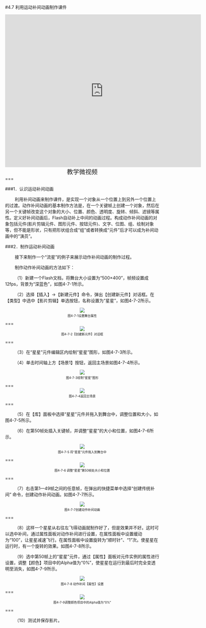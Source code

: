 #4.7 利用运动补间动画制作课件

<div align="center"><iframe frameborder="0" width="640" height="498" src="https://v.qq.com/iframe/player.html?vid=f055140pkcz&tiny=0&auto=0" allowfullscreen></iframe></div>
<div align="center"><span style="font-size:20px">教学微视频</span></div>
===

###1．认识运动补间动画

&nbsp;&nbsp;&nbsp;&nbsp;&nbsp;&nbsp;&nbsp;&nbsp;利用补间动画来制作课件，是实现一个对象从一个位置上到另外一个位置上的过渡。动作补间动画的基本制作方法是，在一个关键帧上创建一个对象，然后在另一个关键帧改变这个对象的大小、位置、颜色、透明度、旋转、倾斜、滤镜等属性。定义好补间动画后，Flash自动补上中间的动画过程。构成动作补间动画的对象包括元件(影片剪辑元件、图形元件、按钮元件)、文字、位图、组、绘制对象等，但不能是形状，只有把形状组合成“组”或者转换成“元件”后才可以成为补间动画中的“演员”。

###2．制作运动补间动画

&nbsp;&nbsp;&nbsp;&nbsp;&nbsp;&nbsp;&nbsp;&nbsp;接下来制作一个“流星”的例子来展示动作补间动画的制作过程。

&nbsp;&nbsp;&nbsp;&nbsp;&nbsp;&nbsp;&nbsp;&nbsp;制作动作补间动画的方法如下：

&nbsp;&nbsp;&nbsp;&nbsp;&nbsp;&nbsp;&nbsp;&nbsp;（1）新建一个Flash文档，将舞台大小设置为“500×400”，帧频设置成12fps，背景为“深蓝色”，如图4-7-1所示。

&nbsp;&nbsp;&nbsp;&nbsp;&nbsp;&nbsp;&nbsp;&nbsp;（2）选择【插入】→【新建元件】命令，弹出【创建新元件】对话框。在【类型】中选中【影片剪辑】单选按钮，名称设置为“星星”，如图4-7-2所示。

<div align="center"><img src="/assets/4-7-1.png"><p style="text-align:center; font-size:10px; margin-top:2px">图4-7-1设置舞台属性</p></div>
===

<div align="center"><img src="/assets/4-7-2.png"><p style="text-align:center; font-size:10px; margin-top:2px">图4-7-2【创建新元件】对话框</p></div>
===

&nbsp;&nbsp;&nbsp;&nbsp;&nbsp;&nbsp;&nbsp;&nbsp;（3）在“星星”元件编辑区内绘制“星星”图形，如图4-7-3所示。

&nbsp;&nbsp;&nbsp;&nbsp;&nbsp;&nbsp;&nbsp;&nbsp;（4）单击时间轴上方【场景1】按钮，返回主场景如图4-7-4所示。

<div align="center"><img src="/assets/4-7-3.png"><p style="text-align:center; font-size:10px; margin-top:2px">图4-7-3绘制“星星”图形</p></div>
===

<div align="center"><img src="/assets/4-7-4.png"><p style="text-align:center; font-size:10px; margin-top:2px"> 图4-7-4返回主场景</p></div>
===

&nbsp;&nbsp;&nbsp;&nbsp;&nbsp;&nbsp;&nbsp;&nbsp;（5）在【库】面板中选择“星星”元件并拖入到舞台中，调整位置和大小，如图4-7-5所示。

&nbsp;&nbsp;&nbsp;&nbsp;&nbsp;&nbsp;&nbsp;&nbsp;（6）在第50帧处插入关键帧，并调整“星星”的大小和位置，如图4-7-6所示。

<div align="center"><img src="/assets/4-7-5.png"><p style="text-align:center; font-size:10px; margin-top:2px">图4-7-5 将“星星”元件拖入到舞台中</p></div>
===

<div align="center"><img src="/assets/4-7-6.png"><p style="text-align:center; font-size:10px; margin-top:2px">图4-7-6 调整“星星”第50帧处大小和位置</p></div>
===

&nbsp;&nbsp;&nbsp;&nbsp;&nbsp;&nbsp;&nbsp;&nbsp;（7）右击第1—49帧之间的任意帧，在弹出的快捷菜单中选择“创建传统补间” 命令，创建动作补间动画。如图4-7-7所示。

<div align="center"><img src="/assets/4-7-7.png"><p style="text-align:center; font-size:10px; margin-top:2px">图4-7-7创建动作补间动画</p></div>
===

&nbsp;&nbsp;&nbsp;&nbsp;&nbsp;&nbsp;&nbsp;&nbsp;（8）这样一个星星从右往左飞得动画就制作好了，但是效果并不好。这时可以选中补间，通过属性面板对动作补间进行设置，在属性面板中设置缓动为“100”，让星星减速飞行。在属性面板中设置旋转为“顺时针”、“1”次。使星星在运行时，有一个旋转的效果。如图4-7-8所示。

&nbsp;&nbsp;&nbsp;&nbsp;&nbsp;&nbsp;&nbsp;&nbsp;（9）选中第50帧上的“星星”元件，通过【属性】面板对元件实例的属性进行设置，调整【颜色】项目中的Alpha值为“0%”，使星星在运行到最后时完全变透明至消失，如图4-7-9所示。

<div align="center"><img src="/assets/4-7-8.png"><p style="text-align:center; font-size:10px; margin-top:2px">图4-7-8 动作补间【属性】设置</p></div>
===

<div align="center"><img src="/assets/4-7-9.png"><p style="text-align:center; font-size:10px; margin-top:2px">图4-7-9调整颜色项目中的Alpha值为“0%”</p></div>
===

&nbsp;&nbsp;&nbsp;&nbsp;&nbsp;&nbsp;&nbsp;&nbsp;（10）测试并保存影片。